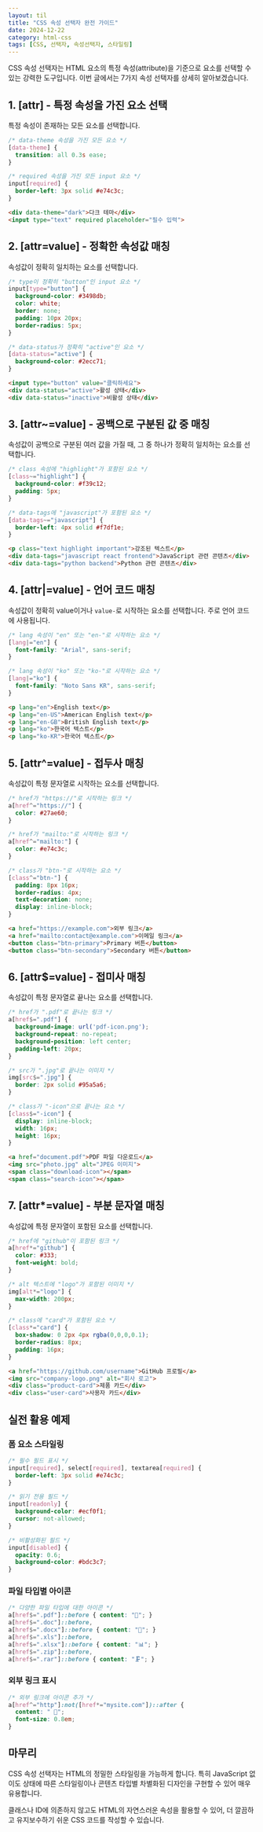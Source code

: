 ```yaml
---
layout: til
title: "CSS 속성 선택자 완전 가이드"
date: 2024-12-22
category: html-css
tags: [CSS, 선택자, 속성선택자, 스타일링]
---
```


CSS 속성 선택자는 HTML 요소의 특정 속성(attribute)을 기준으로 요소를 선택할 수 있는 강력한 도구입니다. 이번 글에서는 7가지 속성 선택자를 상세히 알아보겠습니다.

## 1. [attr] - 특정 속성을 가진 요소 선택

특정 속성이 존재하는 모든 요소를 선택합니다.

```css
/* data-theme 속성을 가진 모든 요소 */
[data-theme] {
  transition: all 0.3s ease;
}

/* required 속성을 가진 모든 input 요소 */
input[required] {
  border-left: 3px solid #e74c3c;
}
```

```html
<div data-theme="dark">다크 테마</div>
<input type="text" required placeholder="필수 입력">
```

## 2. [attr=value] - 정확한 속성값 매칭

속성값이 정확히 일치하는 요소를 선택합니다.

```css
/* type이 정확히 "button"인 input 요소 */
input[type="button"] {
  background-color: #3498db;
  color: white;
  border: none;
  padding: 10px 20px;
  border-radius: 5px;
}

/* data-status가 정확히 "active"인 요소 */
[data-status="active"] {
  background-color: #2ecc71;
}
```

```html
<input type="button" value="클릭하세요">
<div data-status="active">활성 상태</div>
<div data-status="inactive">비활성 상태</div>
```

## 3. [attr~=value] - 공백으로 구분된 값 중 매칭

속성값이 공백으로 구분된 여러 값을 가질 때, 그 중 하나가 정확히 일치하는 요소를 선택합니다.

```css
/* class 속성에 "highlight"가 포함된 요소 */
[class~="highlight"] {
  background-color: #f39c12;
  padding: 5px;
}

/* data-tags에 "javascript"가 포함된 요소 */
[data-tags~="javascript"] {
  border-left: 4px solid #f7df1e;
}
```

```html
<p class="text highlight important">강조된 텍스트</p>
<div data-tags="javascript react frontend">JavaScript 관련 콘텐츠</div>
<div data-tags="python backend">Python 관련 콘텐츠</div>
```

## 4. [attr|=value] - 언어 코드 매칭

속성값이 정확히 value이거나 `value-`로 시작하는 요소를 선택합니다. 주로 언어 코드에 사용됩니다.

```css
/* lang 속성이 "en" 또는 "en-"로 시작하는 요소 */
[lang|="en"] {
  font-family: "Arial", sans-serif;
}

/* lang 속성이 "ko" 또는 "ko-"로 시작하는 요소 */
[lang|="ko"] {
  font-family: "Noto Sans KR", sans-serif;
}
```

```html
<p lang="en">English text</p>
<p lang="en-US">American English text</p>
<p lang="en-GB">British English text</p>
<p lang="ko">한국어 텍스트</p>
<p lang="ko-KR">한국어 텍스트</p>
```

## 5. [attr^=value] - 접두사 매칭

속성값이 특정 문자열로 시작하는 요소를 선택합니다.

```css
/* href가 "https://"로 시작하는 링크 */
a[href^="https://"] {
  color: #27ae60;
}

/* href가 "mailto:"로 시작하는 링크 */
a[href^="mailto:"] {
  color: #e74c3c;
}

/* class가 "btn-"로 시작하는 요소 */
[class^="btn-"] {
  padding: 8px 16px;
  border-radius: 4px;
  text-decoration: none;
  display: inline-block;
}
```

```html
<a href="https://example.com">외부 링크</a>
<a href="mailto:contact@example.com">이메일 링크</a>
<button class="btn-primary">Primary 버튼</button>
<button class="btn-secondary">Secondary 버튼</button>
```

## 6. [attr$=value] - 접미사 매칭

속성값이 특정 문자열로 끝나는 요소를 선택합니다.

```css
/* href가 ".pdf"로 끝나는 링크 */
a[href$=".pdf"] {
  background-image: url('pdf-icon.png');
  background-repeat: no-repeat;
  background-position: left center;
  padding-left: 20px;
}

/* src가 ".jpg"로 끝나는 이미지 */
img[src$=".jpg"] {
  border: 2px solid #95a5a6;
}

/* class가 "-icon"으로 끝나는 요소 */
[class$="-icon"] {
  display: inline-block;
  width: 16px;
  height: 16px;
}
```

```html
<a href="document.pdf">PDF 파일 다운로드</a>
<img src="photo.jpg" alt="JPEG 이미지">
<span class="download-icon"></span>
<span class="search-icon"></span>
```

## 7. [attr*=value] - 부분 문자열 매칭

속성값에 특정 문자열이 포함된 요소를 선택합니다.

```css
/* href에 "github"이 포함된 링크 */
a[href*="github"] {
  color: #333;
  font-weight: bold;
}

/* alt 텍스트에 "logo"가 포함된 이미지 */
img[alt*="logo"] {
  max-width: 200px;
}

/* class에 "card"가 포함된 요소 */
[class*="card"] {
  box-shadow: 0 2px 4px rgba(0,0,0,0.1);
  border-radius: 8px;
  padding: 16px;
}
```

```html
<a href="https://github.com/username">GitHub 프로필</a>
<img src="company-logo.png" alt="회사 로고">
<div class="product-card">제품 카드</div>
<div class="user-card">사용자 카드</div>
```

## 실전 활용 예제

### 폼 요소 스타일링
```css
/* 필수 필드 표시 */
input[required], select[required], textarea[required] {
  border-left: 3px solid #e74c3c;
}

/* 읽기 전용 필드 */
input[readonly] {
  background-color: #ecf0f1;
  cursor: not-allowed;
}

/* 비활성화된 필드 */
input[disabled] {
  opacity: 0.6;
  background-color: #bdc3c7;
}
```

### 파일 타입별 아이콘
```css
/* 다양한 파일 타입에 대한 아이콘 */
a[href$=".pdf"]::before { content: "📄"; }
a[href$=".doc"]::before, 
a[href$=".docx"]::before { content: "📝"; }
a[href$=".xls"]::before, 
a[href$=".xlsx"]::before { content: "📊"; }
a[href$=".zip"]::before, 
a[href$=".rar"]::before { content: "🗜️"; }
```

### 외부 링크 표시
```css
/* 외부 링크에 아이콘 추가 */
a[href^="http"]:not([href*="mysite.com"])::after {
  content: " 🔗";
  font-size: 0.8em;
}
```


## 마무리

CSS 속성 선택자는 HTML의 정밀한 스타일링을 가능하게 합니다. 특히 JavaScript 없이도 상태에 따른 스타일링이나 콘텐츠 타입별 차별화된 디자인을 구현할 수 있어 매우 유용합니다.

클래스나 ID에 의존하지 않고도 HTML의 자연스러운 속성을 활용할 수 있어, 더 깔끔하고 유지보수하기 쉬운 CSS 코드를 작성할 수 있습니다. 